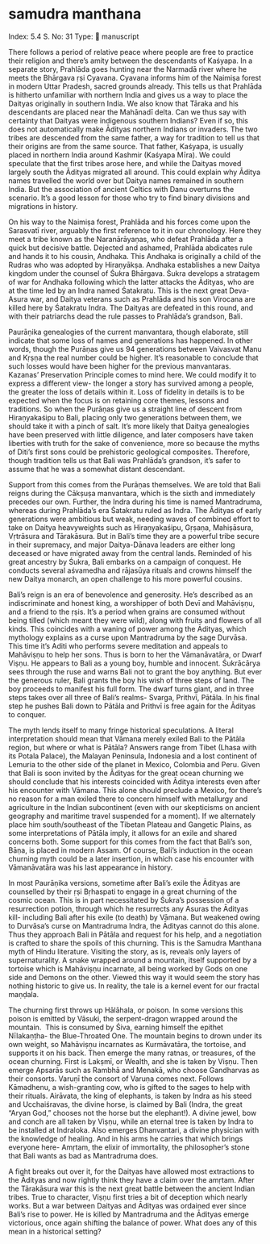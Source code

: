 # samudra manthana

Index: 5.4
S. No: 31
Type: 📑 manuscript

There follows a period of relative peace where people are free to practice their religion and there’s amity between the descendants of Kaśyapa. In a separate story, Prahlāda goes hunting near the Narmadā river where he meets the Bhārgava ṛṣi Cyavana. Cyavana informs him of the Naimiṣa forest in modern Uttar Pradesh, sacred grounds already. This tells us that Prahlāda is hitherto unfamiliar with northern India and gives us a way to place the Daityas originally in southern India. We also know that Tāraka and his descendants are placed near the Mahānadī delta. Can we thus say with certainty that Daityas were indigenous southern Indians? Even if so, this does not automatically make Ādityas northern Indians or invaders. The two tribes are descended from the same father, a way for tradition to tell us that their origins are from the same source. That father, Kaśyapa, is usually placed in northern India around Kashmir (Kaśyapa Mīra). We could speculate that the first tribes arose here, and while the Daityas moved largely south the Ādityas migrated all around. This could explain why Āditya names travelled the world over but Daitya names remained in southern India. But the association of ancient Celtics with Danu overturns the scenario. It’s a good lesson for those who try to find binary divisions and migrations in history.

On his way to the Naimiṣa forest, Prahlāda and his forces come upon the Sarasvatī river, arguably the first reference to it in our chronology. Here they meet a tribe known as the Naranārāyaṇas, who defeat Prahlāda after a quick but decisive battle. Dejected and ashamed, Prahlāda abdicates rule and hands it to his cousin, Andhaka. This Andhaka is originally a child of the Rudras who was adopted by Hiraṇyākṣa. Andhaka establishes a new Daitya kingdom under the counsel of Śukra Bhārgava. Śukra develops a stratagem of war for Andhaka following which the latter attacks the Ādityas, who are at the time led by an Indra named Śatakratu. This is the next great Deva-Asura war, and Daitya veterans such as Prahlāda and his son Virocana are killed here by Śatakratu Indra. The Daityas are defeated in this round, and with their patriarchs dead the rule passes to Prahlāda’s grandson, Bali.

Paurāṇika genealogies of the current manvantara, though elaborate, still indicate that some loss of names and generations has happened. In other words, though the Purāṇas give us 94 generations between Vaivasvat Manu and Kṛṣṇa the real number could be higher. It’s reasonable to conclude that such losses would have been higher for the previous manvantaras. Kazanas’ Preservation Principle comes to mind here. We could modify it to express a different view- the longer a story has survived among a people, the greater the loss of details within it. Loss of fidelity in details is to be expected when the focus is on retaining core themes, lessons and traditions. So when the Purāṇas give us a straight line of descent from Hiraṇyakaśipu to Bali, placing only two generations between them, we should take it with a pinch of salt. It’s more likely that Daitya genealogies have been preserved with little diligence, and later composers have taken liberties with truth for the sake of convenience, more so because the myths of Diti’s first sons could be prehistoric geological composites. Therefore, though tradition tells us that Bali was Prahlāda’s grandson, it’s safer to assume that he was a somewhat distant descendant.

Support from this comes from the Purāṇas themselves. We are told that Bali reigns during the Cākṣuṣa manvantara, which is the sixth and immediately precedes our own. Further, the Indra during his time is named Mantradruma, whereas during Prahlāda’s era Śatakratu ruled as Indra. The Ādityas of early generations were ambitious but weak, needing waves of combined effort to take on Daitya heavyweights such as Hiraṇyakaśipu, Gṛṣaṇa, Mahiṣāsura, Vṛtrāsura and Tārakāsura. But in Bali’s time they are a powerful tribe secure in their supremacy, and major Daitya-Dānava leaders are either long deceased or have migrated away from the central lands. Reminded of his great ancestry by Śukra, Bali embarks on a campaign of conquest. He conducts several aśvamedha and rājasūya rituals and crowns himself the new Daitya monarch, an open challenge to his more powerful cousins.

Bali’s reign is an era of benevolence and generosity. He’s described as an indiscriminate and honest king, a worshipper of both Devī and Mahāviṣṇu, and a friend to the ṛṣis. It’s a period when grains are consumed without being tilled (which meant they were wild), along with fruits and flowers of all kinds. This coincides with a waning of power among the Ādityas, which mythology explains as a curse upon Mantradruma by the sage Durvāsa. This time it’s Aditi who performs severe meditation and appeals to Mahāviṣṇu to help her sons. Thus is born to her the Vāmanāvatāra, or Dwarf Viṣṇu. He appears to Bali as a young boy, humble and innocent. Śukrācārya sees through the ruse and warns Bali not to grant the boy anything. But ever the generous ruler, Bali grants the boy his wish of three steps of land. The boy proceeds to manifest his full form. The dwarf turns giant, and in three steps takes over all three of Bali’s realms- Svarga, Prithvī, Pātāla. In his final step he pushes Bali down to Pātāla and Prithvī is free again for the Ādityas to conquer.

The myth lends itself to many fringe historical speculations. A literal interpretation should mean that Vāmana merely exiled Bali to the Pātāla region, but where or what is Pātāla? Answers range from Tibet (Lhasa with its Potala Palace), the Malayan Peninsula, Indonesia and a lost continent of Lemuria to the other side of the planet in Mexico, Colombia and Peru. Given that Bali is soon invited by the Ādityas for the great ocean churning we should conclude that his interests coincided with Āditya interests even after his encounter with Vāmana. This alone should preclude a Mexico, for there’s no reason for a man exiled there to concern himself with metallurgy and agriculture in the Indian subcontinent (even with our skepticisms on ancient geography and maritime travel suspended for a moment). If we alternately place him south/southeast of the Tibetan Plateau and Gangetic Plains, as some interpretations of Pātāla imply, it allows for an exile and shared concerns both. Some support for this comes from the fact that Bali’s son, Bāṇa, is placed in modern Assam. Of course, Bali’s induction in the ocean churning myth could be a later insertion, in which case his encounter with Vāmanāvatāra was his last appearance in history.

In most Paurāṇika versions, sometime after Bali’s exile the Ādityas are counselled by their ṛṣi Bṛhaspati to engage in a great churning of the cosmic ocean. This is in part necessitated by Śukra’s possession of a resurrection potion, through which he resurrects any Asuras the Ādityas kill- including Bali after his exile (to death) by Vāmana. But weakened owing to Durvāsa’s curse on Mantradruma Indra, the Ādityas cannot do this alone. Thus they approach Bali in Pātāla and request for his help, and a negotiation is crafted to share the spoils of this churning. This is the Samudra Manthana myth of Hindu literature. Visiting the story, as is, reveals only layers of supernaturality. A snake wrapped around a mountain, itself supported by a tortoise which is Mahāviṣṇu incarnate, all being worked by Gods on one side and Demons on the other. Viewed this way it would seem the story has nothing historic to give us. In reality, the tale is a kernel event for our fractal maṇḍala.

The churning first throws up Hālāhala, or poison. In some versions this poison is emitted by Vāsuki, the serpent-dragon wrapped around the mountain.  This is consumed by Śiva, earning himself the epithet Nīlakaṇṭha- the Blue-Throated One. The mountain begins to drown under its own weight, so Mahāviṣṇu incarnates as Kurmāvatāra, the tortoise, and supports it on his back. Then emerge the many ratnas, or treasures, of the ocean churning. First is Lakṣmī, or Wealth, and she is taken by Viṣṇu. Then emerge Apsarās such as Rambhā and Menakā, who choose Gandharvas as their consorts. Varuṇī the consort of Varuṇa comes next. Follows Kāmadhenu, a wish-granting cow, who is gifted to the sages to help with their rituals. Airāvata, the king of elephants, is taken by Indra as his steed and Ucchaiśravas, the divine horse, is claimed by Bali (Indra, the great “Aryan God,” chooses not the horse but the elephant!). A divine jewel, bow and conch are all taken by Viṣṇu, while an eternal tree is taken by Indra to be installed at Indraloka. Also emerges Dhanvantari, a divine physician with the knowledge of healing. And in his arms he carries that which brings everyone here- Amṛtam, the elixir of immortality, the philosopher’s stone that Bali wants as bad as Mantradruma does.

A fight breaks out over it, for the Daityas have allowed most extractions to the Ādityas and now rightly think they have a claim over the amṛtam. After the Tārakāsura war this is the next great battle between the ancient Indian tribes. True to character, Viṣṇu first tries a bit of deception which nearly works. But a war between Daityas and Ādityas was ordained ever since Bali’s rise to power. He is killed by Mantradruma and the Ādityas emerge victorious, once again shifting the balance of power. What does any of this mean in a historical setting?
